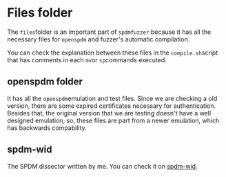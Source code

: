 # Files folder

The ``files``folder is an important part of ``spdmfuzzer`` because it has all the necessary files for ``openspdm`` and fuzzer's automatic compilation.

You can check the explanation between these files in the ``compile.sh``script that has comments in each ``mv``or ``cp``commands executed.

## openspdm folder
It has all the ``openspdm``emulation and test files. Since we are checking a old version, there are some expired certificates necessary for authentication. Besides that, the original version that we are testing doesn't have a well designed emulation, so, these files are part from a newer emulation, which has backwards compability.

## spdm-wid
The SPDM dissector written by me. You can check it on [spdm-wid](https://github.com/th-duvanel/spdm-wid).